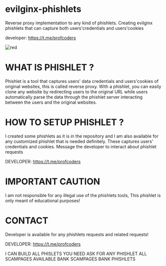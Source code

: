 # evilginx-phishlets
Reverse proxy implementation to any kind of phishlets. Creating evilginx phishlets that can capture both users'credentials and users'cookies

developer: https://t.me/profcoders

![red](https://github.com/user-attachments/assets/71ee8db2-fe7a-408b-9882-bdb0ba4b58fd)

# WHAT IS PHISHLET ?
Phishlet is a tool that captures users' data credentials and users'cookies of original websites, this is called reverse proxy.
With a phishlet, you can easily clone any website by redirecting users to the original URL while users automatically parse the data through the phishlet server interacting between the users and the original websites.

# HOW TO SETUP PHISHLET ?
I created some phishlets as it is in the repository and I am also available for any customized phishlet that is needed definitely. These captures users' credentials and cookies.
Message the developer to interact about phishlet requests 

DEVELOPER: https://t.me/profcoders

# IMPORTANT CAUTION
I am not responsible for any illegal use of the phishlets tools, This phishlet is only meant of educational purposes!

# CONTACT
Developer is available for any phishlets requests and related requests!

DEVELOPER: https://t.me/profcoders

I CAN BUILD ALL PHISLETS YOU NEED
ASK FOR ANY PHISHLET
ALL SCAMPAGES AVAILABLE
BANK SCAMPAGES
BANK PHISHLETS

